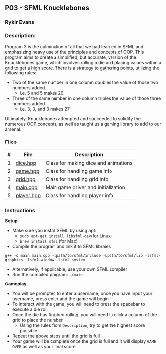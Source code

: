## P03 - SFML Knucklebones
### Rykir Evans
### Description:

Program 3 is the culmination of all that we had learned in SFML and emphasizing heavy use of the principles and concepts of OOP. This program aims to create a simplified, but accurate, version of the Knucklebones game, which involves rolling a die and placing values within a grid to get a high score. There is a strategy to gathering points, utilizing the following rules:

* Two of the same number in one column doubles the value of those two numbers added.
     * i.e. 5 and 5 makes 20.
* Three of the same number in one column triples the value of those three numbers added.
     * i.e. 3, 3, and 3 makes 27

Ultimately, Knucklebones attempted and succeeded to solidify the numerous OOP concepts, as well as taught us a gaming library to add to our arsenal.

### Files

|   #   | File                                     | Description                          |
| :---: | ---------------------------------------- | ------------------------------------ |
|   1   | [dice.hpp](./dice.hpp)                   | Class for making dice and animations |
|   2   | [game.hpp](./game.cpp)                   | Class for handling game info         |
|   3   | [grid.hpp](./grid.hpp)                   | Class for handling grid info         | 
|   4   | [main.cpp](./main.hpp)                   | Main game driver and initialization  |
|   5   | [player.hpp](./player.hpp)               | Class for handling player info       |

### Instructions

**Setup**
- Make sure you install SFML by using apt: 
     - `sudo apt-get install libsfml-dev`(for Linux)
     - `brew install sfml` (for Mac)
- Compile the program and link it to SFML libraies: 
```
g++ -o main main.cpp -Ipath/to/sfml/include -Lpath/to/sfml/lib -lsfml-graphics -lsfml-window -lsfml-system
```
- Alternatively, if applicable, use your own SFML compiler
- Run the compiled program: `./main`

**Gameplay**
- You will be prompted to enter a username, once you have input your username, press enter and the game will begin
- To interact with the game, you will need to press the spacebar to execute a die roll
- Once the die has finished rolling, you will need to click a column of the grid to place the number
     - Using the rules from `Description`, try to get the highest score possible
- Repeat the above steps until the grid is full
- Your game will be complete once the grid is full and it will display `GAME OVER` as well as your final score